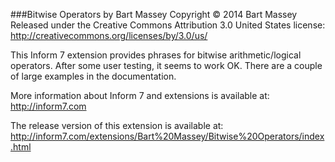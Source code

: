###Bitwise Operators by Bart Massey
Copyright © 2014 Bart Massey  
Released under the Creative Commons Attribution 3.0 United States license:  
http://creativecommons.org/licenses/by/3.0/us/

This Inform 7 extension provides phrases for bitwise
arithmetic/logical operators. After some user testing, it
seems to work OK. There are a couple of large examples in
the documentation.

More information about Inform 7 and extensions is available
at: http://inform7.com

The release version of this extension is available at:
http://inform7.com/extensions/Bart%20Massey/Bitwise%20Operators/index.html
